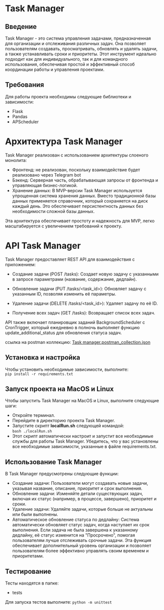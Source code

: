 # Task Manager

## Введение

Task Manager - это система управления задачами, предназначенная для организации и отслеживания различных задач. Она позволяет пользователям создавать, просматривать, обновлять и удалять задачи, а также устанавливать сроки и приоритеты. Этот инструмент идеально подходит как для индивидуального, так и для командного использования, обеспечивая простой и эффективный способ координации работы и управления проектами.

## Требования
Для работы проекта необходимы следующие библиотеки и зависимости:
- Flask
- Pandas
- APScheduler


# Архитектура Task Manager
Task Manager реализован с использованием архитектуры слоеного монолита:
- Фронтенд: не реализован, поскольку взаимодействие будет реализовано через Telegram bot
- Бэкенд: Серверная часть, обрабатывающая запросы от фронтенда и управляющая бизнес-логикой.
- Хранение данных: В MVP-версии Task Manager используется упрощенная система хранения данных. Вместо традиционной базы данных применяется справочник, который сохраняется на диск каждый день. Это обеспечивает персистентность данных без необходимости сложной базы данных.

Эта архитектура обеспечивает простоту и надежность для MVP, легко масштабируется с увеличением требований к проекту.

# API Task Manager
Task Manager предоставляет REST API для взаимодействия с приложением:

- Создание задачи (POST /tasks): Создает новую задачу с указанными в запросе параметрами (название, содержание, дедлайн).

- Обновление задачи (PUT /tasks/<task_id>): Обновляет задачу с указанным ID, позволяя изменить её параметры.

- Удаление задачи (DELETE /tasks/<task_id>): Удаляет задачу по её ID.

- Получение всех задач (GET /tasks): Возвращает список всех задач.

API также включает планировщик заданий BackgroundScheduler с CronTrigger, который ежедневно в полночь выполняет функцию update_additional_status для обновления статуса задач.

ссылка на postman коллекцию: [Task manager.postman_collection.json](..%2F..%2FDownloads%2FTask%20manager.postman_collection.json)

## Установка и настройка
Чтобы установить необходимые зависимости, выполните:  
```pip install -r requirements.txt```

## Запуск проекта на MacOS и Linux
Чтобы запустить Task Manager на MacOS и Linux, выполните следующие шаги:

- Откройте терминал.
- Перейдите в директорию проекта Task Manager.
- Запустите скрипт **localRun.sh** следующей командой:  
```bash ./localRun.sh```
- Этот скрипт автоматически настроит и запустит все необходимые службы для работы Task Manager. Убедитесь, что у вас установлены все необходимые зависимости, указанные в файле requirements.txt.

## Использование Task Manager
В Task Manager предусмотрены следующие функции:

- Создание задачи: Пользователи могут создавать новые задачи, указывая название, описание, приоритет и срок выполнения.
- Обновление задачи: Изменяйте детали существующих задач, включая их статус (например, в процессе, завершено), приоритет и сроки.
- Удаление задачи: Удаляйте задачи, которые больше не актуальны или были выполнены.
- Автоматическое обновление статуса по дедлайну: Система автоматически обновляет статус задач, когда наступает их срок выполнения. Если задача не была завершена к указанному дедлайну, её статус изменится на "Просрочено", помогая пользователям лучше отслеживать срочные задачи.
Эта функция обеспечивает дополнительный уровень организации и позволяет пользователям более эффективно управлять своим временем и приоритетами.

## Тестирование
Тесты находятся в папке:
- tests

Для запуска тестов выполните:
```python -m unittest```
